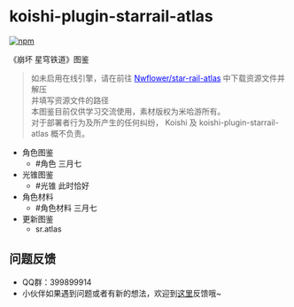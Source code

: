 # koishi-plugin-starrail-atlas

[![npm](https://img.shields.io/npm/v/koishi-plugin-starrail-atlas?style=flat-square)](https://www.npmjs.com/package/koishi-plugin-starrail-atlas)

《崩坏 星穹铁道》图鉴


> 如未启用在线引擎，请在前往 <a style="color:blue" href="https://gitee.com/Nwflower/star-rail-atlas/tree/master/role">Nwflower/star-rail-atlas</a> 中下载资源文件并解压<br>
并填写资源文件的路径<br>
本图鉴目前仅供学习交流使用，素材版权为米哈游所有。<br>
对于部署者行为及所产生的任何纠纷， Koishi 及 koishi-plugin-starrail-atlas 概不负责。
- 角色图鉴
    - #角色 三月七
- 光锥图鉴
    - #光锥 此时恰好
- 角色材料
    - #角色材料 三月七
- 更新图鉴
    - sr.atlas
## 问题反馈
* QQ群：399899914<br>
* 小伙伴如果遇到问题或者有新的想法，欢迎到[这里](https://github.com/koishijs/starrail-bot/issues)反馈哦~